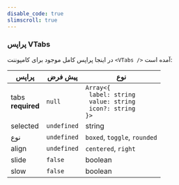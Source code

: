 ```yaml
---
disable_code: true
slimscroll: true
---
```


### پراپس VTabs

در اینجا پراپس کامل موجود برای کامپوننت `<VTabs />` آمده است:

| پراپس                 | پیش فرض                                       | نوع                                                                                                             |
| --------------------- | --------------------------------------------- | --------------------------------------------------------------------------------------------------------------- |
| tabs<br/>**required** | <span class="is-null">`null`</span>           | <span class="is-array">`Array<{`<br/>` label: string`<br/>` value: string`<br/>` icon?: string`<br/>`}>`</span> |
| selected              | <span class="is-undefined">`undefined`</span> | string                                                                                                          |
| نوع                   | <span class="is-undefined">`undefined`</span> | `boxed`, `toggle`, `rounded`                                                                                    |
| align                 | <span class="is-undefined">`undefined`</span> | `centered`, `right`                                                                                             |
| slide                 | <span class="is-boolean">`false`</span>       | boolean                                                                                                         |
| slow                  | <span class="is-boolean">`false`</span>       | boolean                                                                                                         |
